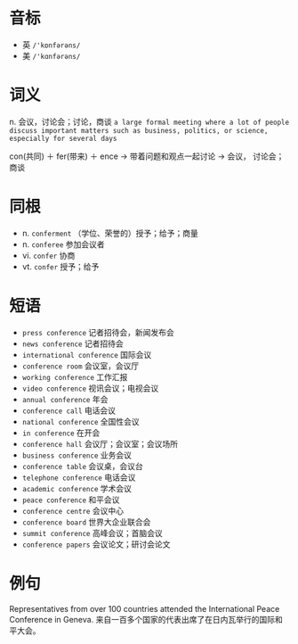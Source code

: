# 音标

- 英 `/'kɒnfərəns/`
- 美 `/'kɑnfərəns/`

# 词义

n. 会议，讨论会；讨论，商谈
`a large formal meeting where a lot of people discuss important matters such as business, politics, or science, especially for several days`



con(共同) ＋ fer(带来) ＋ ence → 带着问题和观点一起讨论 → 会议， 讨论会； 商谈

# 同根

- n. `conferment` （学位、荣誉的）授予；给予；商量
- n. `conferee` 参加会议者
- vi. `confer` 协商
- vt. `confer` 授予；给予

# 短语

- `press conference` 记者招待会，新闻发布会
- `news conference` 记者招待会
- `international conference` 国际会议
- `conference room` 会议室，会议厅
- `working conference` 工作汇报
- `video conference` 视讯会议；电视会议
- `annual conference` 年会
- `conference call` 电话会议
- `national conference` 全国性会议
- `in conference` 在开会
- `conference hall` 会议厅；会议室；会议场所
- `business conference` 业务会议
- `conference table` 会议桌，会议台
- `telephone conference` 电话会议
- `academic conference` 学术会议
- `peace conference` 和平会议
- `conference centre` 会议中心
- `conference board` 世界大企业联合会
- `summit conference` 高峰会议；首脑会议
- `conference papers` 会议论文；研讨会论文

# 例句

Representatives from over 100 countries attended the International Peace Conference in Geneva.
来自一百多个国家的代表出席了在日内瓦举行的国际和平大会。


